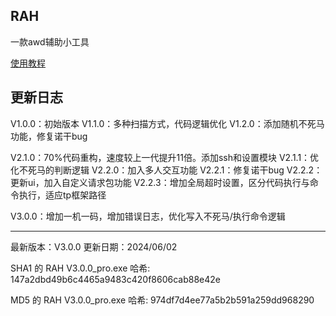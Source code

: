 
## RAH

一款awd辅助小工具

[使用教程](https://github.com/dr0n1/AWD_RAH/wiki/%E4%BD%BF%E7%94%A8%E6%89%8B%E5%86%8C)


## 更新日志

V1.0.0：初始版本
V1.1.0：多种扫描方式，代码逻辑优化
V1.2.0：添加随机不死马功能，修复诺干bug

V2.1.0：70%代码重构，速度较上一代提升11倍。添加ssh和设置模块
V2.1.1：优化不死马的判断逻辑
V2.2.0：加入多人交互功能
V2.2.1：修复诺干bug
V2.2.2：更新ui，加入自定义请求包功能
V2.2.3：增加全局超时设置，区分代码执行与命令执行，适应tp框架路径

V3.0.0：增加一机一码，增加错误日志，优化写入不死马/执行命令逻辑

--------------

最新版本：V3.0.0
更新日期：2024/06/02

SHA1 的 RAH V3.0.0_pro.exe 哈希:
147a2dbd49b6c4465a9483c420f8606cab88e42e

MD5 的 RAH V3.0.0_pro.exe 哈希:
974df7d4ee77a5b2b591a259dd968290